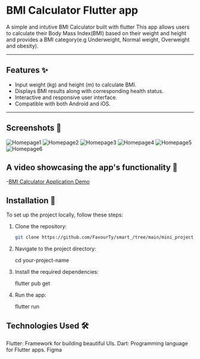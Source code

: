 # BMI Calculator Flutter app

A simple and intutive BMI Calculator built with flutter
This app allows users to calculate their Body Mass Index(BMI) based on their weight and height and provides a BMI category(e.g Underweight, Normal weight, Overweight and obesity).

---

## Features ✨
- Input weight (kg) and height (m) to calculate BMI.
- Displays BMI results along with corresponding health status.
- Interactive and responsive user interface.
- Compatible with both Android and iOS.

---
## Screenshots 📸

![Homepage1](./asset/screenshots/display1_stat.PNG)
![Homepage2](./asset/screenshots/diplay2_stat.PNG)
![Homepage3](./asset/screenshots/display3_stat.PNG)
![Homepage4](./asset/screenshots/dispaly4_stat.PNG)
![Homepage5](./asset/screenshots/display5_stat.PNG)
![Homepage6](./asset/screenshots/display6_stat.PNG)

## A video showcasing the app's functionality 🎥

-[BMI Calculator Application Demo](https://drive.google.com/open?id=1-RGFXSunWHvevq3UEb-Jb3tBLXfvTBK6&usp=drive_fs)

## Installation 🚀

To set up the project locally, follow these steps:

1. Clone the repository:
   ```bash
   git clone https://github.com/FavourTy/smart_/tree/main/mini_project_1

2. Navigate to the project directory:
 
   cd your-project-name

3. Install the required dependencies:

   flutter pub get 

4. Run the app:

   flutter run


## Technologies Used 🛠️

Flutter: Framework for building beautiful UIs.
Dart: Programming language for Flutter apps.
Figma


